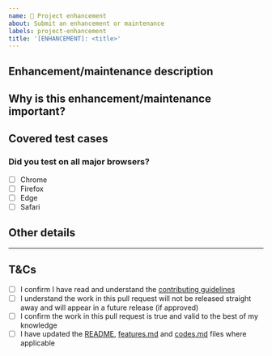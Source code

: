 ```yaml
---
name: 🚀 Project enhancement
about: Submit an enhancement or maintenance
labels: project-enhancement
title: '[ENHANCEMENT]: <title>'
---
```


## Enhancement/maintenance description
<!--
  Clearly and concisely describe the enhancement or maintenance.
  Link to an existing issue if one exists.
  Provide any screenshots if applicable.
-->

## Why is this enhancement/maintenance important?
<!--
  Explain why this enhancement or maintenance is important to have in Checka11y.css.
  Provide any relevant links to back up your changes.
  If this pull request resolves a `project-enhancement` issue, you can leave this section out and just put "This is described in the linked issue."
-->

## Covered test cases
<!--
  Were any tests added or modified for this fix?
-->

### Did you test on all major browsers?
<!--
  Put an `x` in all the boxes that apply.
  If not, please add a brief explanation as to why you couldn't (e.g. "I couldn't test Safari because I don't have access to an Apple device).
-->
- [ ] Chrome
- [ ] Firefox
- [ ] Edge
- [ ] Safari

## Other details
<!--
  Please add any other details we should be aware of below that don't fit in any of the categories above (e.g. "I would like this pull request to contribute towards my Hacktoberfest contributions").
  If you have nothing to add here, put "N/A".
-->

---

## T&Cs
<!--
  Put an `x` in all the boxes that you agree to.
-->

- [ ] I confirm I have read and understand the [contributing guidelines](../../CONTRIBUTING.md)
- [ ] I understand the work in this pull request will not be released straight away and will appear in a future release (if approved)
- [ ] I confirm the work in this pull request is true and valid to the best of my knowledge
- [ ] I have updated the [README](../../README.md), [features.md](../../features.md) and [codes.md](../../codes.md) files where applicable